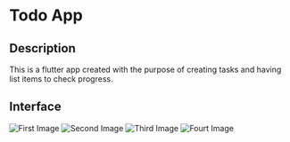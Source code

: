 <!-- # todo_app_srdz_v1

A new Flutter project.

## Getting Started

This project is a starting point for a Flutter application.

A few resources to get you started if this is your first Flutter project:

- [Lab: Write your first Flutter app](https://docs.flutter.dev/get-started/codelab)
- [Cookbook: Useful Flutter samples](https://docs.flutter.dev/cookbook)

For help getting started with Flutter development, view the
[online documentation](https://docs.flutter.dev/), which offers tutorials,
samples, guidance on mobile development, and a full API reference. -->


# Todo App 

## Description
This is a flutter app created with the purpose of creating tasks and having list items to check progress.

## Interface

![First Image](https://drive.google.com/file/d/1oLWiSB0_PbZNjp-s_QAZgJ6hDuxvHM6V/view?usp=sharing)
![Second Image](https://drive.google.com/file/d/1Tk-tv1m6mBbAnyKUgvudssuqbiBR99Cm/view?usp=sharing)
![Third Image](https://drive.google.com/file/d/1v89nHyYnKrXEVSqkYIR_m5itjIDNYMPI/view?usp=sharing)
![Fourt Image](https://drive.google.com/file/d/17Kj99EcdVCWlkU02X40qMCZrGQBP93pk/view?usp=sharing)

